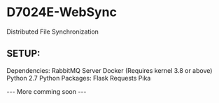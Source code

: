 D7024E-WebSync
==============

Distributed File Synchronization


SETUP:
------

Dependencies:
  RabbitMQ Server
  Docker (Requires kernel 3.8 or above)
  Python 2.7 
  Python Packages:
    Flask
    Requests 
    Pika
    
--- More comming soon ---
  
    
